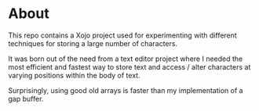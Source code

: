 # About

This repo contains a Xojo project used for experimenting with different techniques for storing a large number of characters.

It was born out of the need from a text editor project where I needed the most efficient and fastest way to store text and access / alter characters at varying positions within the body of text.

Surprisingly, using good old arrays is faster than my implementation of a gap buffer.
